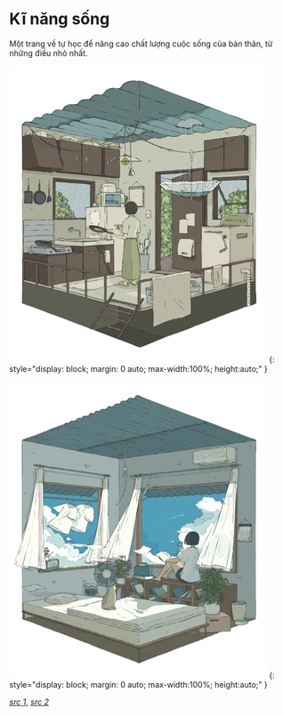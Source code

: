 # Kĩ năng sống

Một trang về tự học để nâng cao chất lượng cuộc sống của bản thân, từ những điều nhỏ nhất.

![](cover.png){:  style="display: block; margin: 0 auto; max-width:100%; height:auto;" }

![](room.png){:  style="display: block; margin: 0 auto; max-width:100%; height:auto;" }

[*src 1*](https://safebooru.org/index.php?page=post&s=view&id=5994369), [*src 2*](https://safebooru.org/index.php?page=post&s=view&id=5995919)